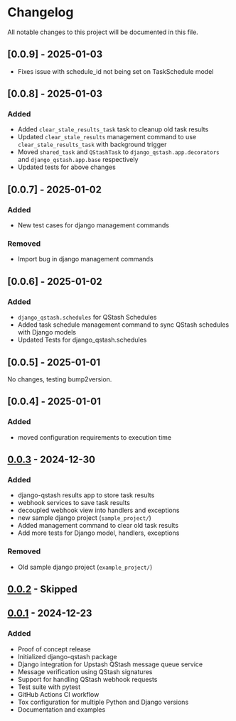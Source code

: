 # Changelog

All notable changes to this project will be documented in this file.


## [0.0.9] - 2025-01-03

- Fixes issue with schedule_id not being set on TaskSchedule model

## [0.0.8] - 2025-01-03

### Added
- Added `clear_stale_results_task` task to cleanup old task results
- Updated `clear_stale_results` management command to use `clear_stale_results_task` with background trigger
- Moved `shared_task` and `QStashTask` to `django_qstash.app.decorators` and `django_qstash.app.base` respectively
- Updated tests for above changes

## [0.0.7] - 2025-01-02

### Added
- New test cases for django management commands

### Removed
- Import bug in django management commands

## [0.0.6] - 2025-01-02

### Added
- `django_qstash.schedules` for QStash Schedules
- Added task schedule management command to sync QStash schedules with Django models
- Updated Tests for django_qstash.schedules

## [0.0.5] - 2025-01-01

No changes, testing bump2version.

## [0.0.4] - 2025-01-01

### Added
- moved configuration requirements to execution time


## [0.0.3] - 2024-12-30

### Added
- django-qstash results app to store task results
- webhook services to save task results
- decoupled webhook view into handlers and exceptions
- new sample django project (`sample_project/`)
- Added management command to clear old task results
- Add more tests for Django model, handlers, exceptions

### Removed
- Old sample django project (`example_project/`)

## [0.0.2] - Skipped

## [0.0.1] - 2024-12-23

### Added
- Proof of concept release
- Initialized django-qstash package
- Django integration for Upstash QStash message queue service
- Message verification using QStash signatures
- Support for handling QStash webhook requests
- Test suite with pytest
- GitHub Actions CI workflow
- Tox configuration for multiple Python and Django versions
- Documentation and examples

[0.0.3]: https://github.com/jmitchel3/django-qstash/compare/v0.0.3...HEAD
[0.0.2]: https://github.com/jmitchel3/django-qstash/compare/v0.0.2...v0.0.3
[0.0.1]: https://github.com/jmitchel3/django-qstash/compare/v0.0.1...v0.0.2
